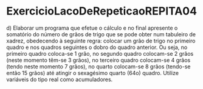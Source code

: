 # ExercicioLacoDeRepeticaoREPITA04
d)   Elaborar um programa que efetue o cálculo e no final apresente o somatório do número de grãos de trigo que se pode obter num tabuleiro de xadrez, obedecendo à seguinte regra: colocar um grão de trigo no primeiro quadro e nos quadros seguintes o dobro do quadro anterior. Ou seja, no primeiro quadro coloca-se 1 grão, no segundo quadro colocam-se 2 grãos (neste momento têm-se 3 grãos), no  terceiro  quadro  colocam-se  4  grãos  (tendo  neste momento  7  grãos),  no  quarto  colocam-se  8 grãos  (tendo-se  então  15  grãos)  até  atingir  o  sexagésimo  quarto  (64o)  quadro.  Utilize  variáveis  do tipo real como acumuladores. 

